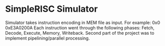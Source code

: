 # SimpleRISC Simulator
Simulator takes instruction encoding in MEM file as input. For example:
0x0 0xE3A0200A
Each instruction went through the following phases: Fetch, Decode, Execute, Memory, Writeback. Second part of the project was to implement pipelining/parallel processing.
